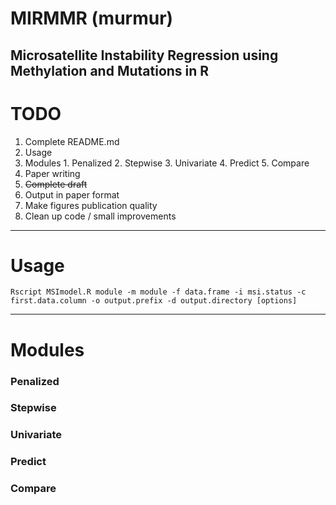 # MIRMMR (murmur)
Microsatellite Instability Regression using Methylation and Mutations in R
---
# TODO
1. Complete README.md
  1. Usage
  2. Modules
    1. Penalized
    2. Stepwise
    3. Univariate
    4. Predict
    5. Compare
2. Paper writing
  1. ~~Complete draft~~
  2. Output in paper format
  3. Make figures publication quality
3. Clean up code / small improvements
---
# Usage
```
Rscript MSImodel.R module -m module -f data.frame -i msi.status -c first.data.column -o output.prefix -d output.directory [options]
```
---
# Modules
### Penalized
### Stepwise
### Univariate
### Predict
### Compare
